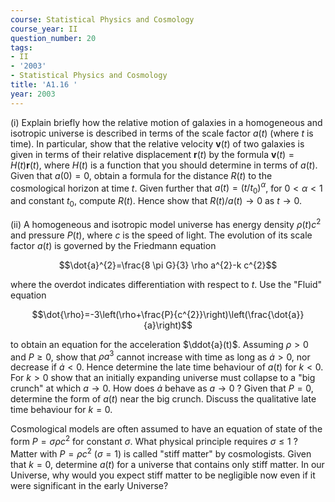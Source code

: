 ```yaml
---
course: Statistical Physics and Cosmology
course_year: II
question_number: 20
tags:
- II
- '2003'
- Statistical Physics and Cosmology
title: 'A1.16 '
year: 2003
---
```



(i) Explain briefly how the relative motion of galaxies in a homogeneous and isotropic universe is described in terms of the scale factor $a(t)$ (where $t$ is time). In particular, show that the relative velocity $\mathbf{v}(t)$ of two galaxies is given in terms of their relative displacement $\mathbf{r}(t)$ by the formula $\mathbf{v}(t)=H(t) \mathbf{r}(t)$, where $H(t)$ is a function that you should determine in terms of $a(t)$. Given that $a(0)=0$, obtain a formula for the distance $R(t)$ to the cosmological horizon at time $t$. Given further that $a(t)=\left(t / t_{0}\right)^{\alpha}$, for $0<\alpha<1$ and constant $t_{0}$, compute $R(t)$. Hence show that $R(t) / a(t) \rightarrow 0$ as $t \rightarrow 0$.

(ii) A homogeneous and isotropic model universe has energy density $\rho(t) c^{2}$ and pressure $P(t)$, where $c$ is the speed of light. The evolution of its scale factor $a(t)$ is governed by the Friedmann equation

$$\dot{a}^{2}=\frac{8 \pi G}{3} \rho a^{2}-k c^{2}$$

where the overdot indicates differentiation with respect to $t$. Use the "Fluid" equation

$$\dot{\rho}=-3\left(\rho+\frac{P}{c^{2}}\right)\left(\frac{\dot{a}}{a}\right)$$

to obtain an equation for the acceleration $\ddot{a}(t)$. Assuming $\rho>0$ and $P \geqslant 0$, show that $\rho a^{3}$ cannot increase with time as long as $\dot{a}>0$, nor decrease if $\dot{a}<0$. Hence determine the late time behaviour of $a(t)$ for $k<0$. For $k>0$ show that an initially expanding universe must collapse to a "big crunch" at which $a \rightarrow 0$. How does $\dot{a}$ behave as $a \rightarrow 0$ ? Given that $P=0$, determine the form of $a(t)$ near the big crunch. Discuss the qualitative late time behaviour for $k=0$.

Cosmological models are often assumed to have an equation of state of the form $P=\sigma \rho c^{2}$ for constant $\sigma$. What physical principle requires $\sigma \leqslant 1$ ? Matter with $P=\rho c^{2}$ $(\sigma=1)$ is called "stiff matter" by cosmologists. Given that $k=0$, determine $a(t)$ for a universe that contains only stiff matter. In our Universe, why would you expect stiff matter to be negligible now even if it were significant in the early Universe?